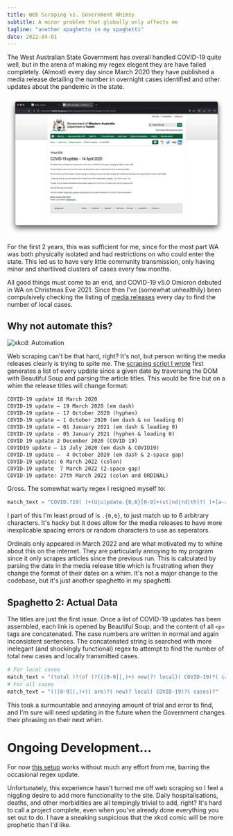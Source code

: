 ```yaml
---
title: Web Scraping vs. Government Whimsy
subtitle: A minor problem that globally only affects me
tagline: "another spaghetto in my spaghetti"
date: 2022-04-01
---
```


The West Australian State Government has overall handled COVID-19 quite well, but in the arena of making my regex elegent they are have failed completely.  (Almost) every day since March 2020 they have published a media release detailing the number in overnight cases identified and other updates about the pandemic in the state.

![](media_release.png)

For the first 2 years, this was sufficient for me, since for the most part WA was both physically isolated and had restrictions on who could enter the state.  This led us to have very little community transmission, only having minor and shortlived clusters of cases every few months.

All good things must come to an end, and COVID-19 v5.0 Omicron debuted in WA on Christmas Eve 2021.  Since then I've (somewhat unhealthily) been compulsively checking the listing of [media releases](https://ww2.health.wa.gov.au/News/Media-releases-listing-page) every day to find the number of local cases. 

## Why not automate this?

![[xkcd: Automation](https://xkcd.com/1319/)](https://imgs.xkcd.com/comics/automation.png "'Automating' comes from the roots 'auto-' meaning 'self-', and 'mating', meaning 'screwing'.")

Web scraping can't be that hard, right?  It's not, but person writing the media releases clearly is trying to spite me. The [scraping script I wrote](https://github.com/pavo-etc/wa-covid-tracker/blob/main/scraper.py) first generates a list of every update since a given date by traversing the DOM with Beautiful Soup and parsing the article titles.  This would be fine but on a whim the release titles will change format:

```
COVID-19 update 18 March 2020
COVID-19 update – 19 March 2020 (em dash)
COVID-19 update - 17 October 2020 (hyphen)
COVID-19 update – 1 October 2020 (em dash & no leading 0)
COVID-19 update – 01 January 2021 (em dash & leading 0)
COVID-19 update - 05 January 2021 (hyphen & leading 0)
COVID 19 update 2 December 2020 (COVID 19)
COVID19 update – 13 July 2020 (em dash & COVID19)
COVID-19 update –  4 October 2020 (em dash & 2-space gap)
COVID-19 update: 6 March 2022 (colon)
COVID-19 update  7 March 2022 (2-space gap)
COVID-19 update: 27th March 2022 (colon and ORDINAL)
```

Gross.  The somewhat warty regex I resigned myself to:

```python
match_text = "COVID.?19( )+(U|u)pdate.{0,6}[0-9]+(st|nd|rd|th)?( )+[a-zA-Z]+( )+[0-9]{4}"
```

I part of this I'm least proud of is `.{0,6}`, to just match up to 6 arbitrary characters.  It's hacky but it does allow for the media releases to have more inexplicable spacing errors or random characters to use as seperators.

Ordinals only appeared in March 2022 and are what motivated my to whine about this on the internet.  They are particularly annoying to my program since it only scrapes articles since the previous run.  This is calculated by parsing the date in the media release title which is frustrating when they change the format of their dates on a whim.  It's not a major change to the codebase, but it's just another spaghetto in my spaghetti.

## Spaghetto 2: Actual Data 

The titles are just the first issue.  Once a list of COVID-19 updates has been assembled, each link is opened by Beautiful Soup, and the content of all `<p>` tags are concatenated.  The case numbers are written in normal and again inconsistent sentences.  The concatenated string is searched with more inelegant (and shockingly functional) regex to attempt to find the number of total new cases and locally transmitted cases.

```python
# For local cases
match_text = "(total )?(of )?(([0-9]|,)+) new(?! local)( COVID-19)?( case(s?))?"
# For all cases
match_text = "(([0-9]|,)+)( are)?( new)? local( COVID-19)?( cases)?"
```

This took a surmountable and annoying amount of trial and error to find, and I'm sure will need updating in the future when the Government changes their phrasing on their next whim.

# Ongoing Development...

For now [this setup](https://tracker.zachmanson.com) works without much any effort from me, barring the occasional regex update.

Unfortunately, this experience hasn't turned me off web scraping so I feel a niggling desire to add more functionality to the site.  Daily hospitalisations, deaths, and other morbidities are all tempingly trivial to add, right?  It's hard to call a project complete, even when you've already done everything you set out to do.  I have a sneaking suspicious that the xkcd comic will be more prophetic than I'd like.